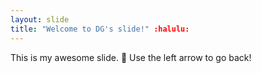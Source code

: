 ```yaml
---
layout: slide
title: "Welcome to DG's slide!" :halulu:
---
```

This is my awesome slide. :tada:
Use the left arrow to go back!
